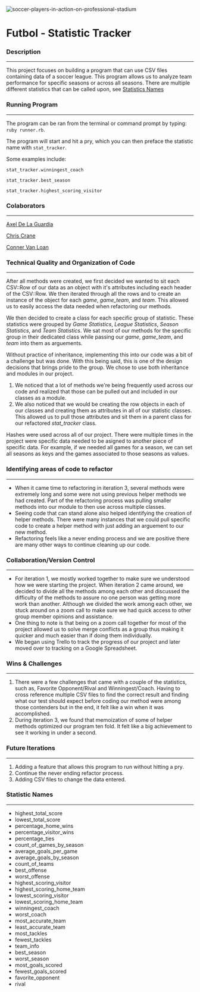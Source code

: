 ![soccer-players-in-action-on-professional-stadium](https://user-images.githubusercontent.com/115383288/211674429-dae140a0-b795-4c18-89fc-583448015dbe.jpg)

# Futbol - Statistic Tracker

### Description
---
This project focuses on building a program that can use CSV files containing data of a soccer league. This program allows us to analyze team performance for specific seasons or across all seasons. There are multiple different statistics that can be called upon, see [Statistics Names](#statistic-names)

### Running Program
---
The program can be ran from the terminal or command prompt by typing: `ruby runner.rb`.

The program will start and hit a pry, which you can then preface the statistic name with `stat_tracker`.

Some examples include:

`stat_tracker.winningest_coach`

`stat_tracker.best_season`

`stat_tracker.highest_scoring_visitor`


### Colaborators
---
[Axel De La Guardia](https://github.com/axeldelaguardia)

[Chris Crane](https://github.com/GreenGogh47)

[Conner Van Loan](https://github.com/C-V-L)
	
### Technical Quality and Organization of Code
---
After all methods were created, we first decided we wanted to sit each CSV::Row of our data as an object with it's attributes including each header of the CSV::Row. We then iterated through all the rows and to create an instance of the object for each *game*, *game_team*, and *team*. This allowed us to easily access the data needed when refactoring our methods.

We then decided to create a class for each specific group of statistic. These statistics were grouped by *Game Statistics*, *League Statistics*, *Season Statistics*, and *Team Statistics*. We sat most of our methods for the specific group in their dedicated class while passing our *game*, *game_team*, and *team* into them as arguements.

Without practice of inheritance, implementing this into our code was a bit of a challenge but was done. With this being said, this is one of the design decisions that brings pride to the group. We chose to use both inheritance and modules in our project. 
1. We noticed that a lot of methods we're being frequently used across our code and realized that those can be pulled out and included in our classes as a module.
1. We also noticed that we would be creating the row objects in each of our classes and creating them as attributes in all of our statistic classes. This allowed us to pull those attributes and sit them in a parent class for our refactored *stat_tracker* class.

Hashes were used across all of our project. There were multiple times in the project were specific data needed to be asigned to another piece of specific data. For example, if we needed all games for a season, we can set all seasons as keys and the games associated to those seasons as values.

### Identifying areas of code to refactor
---
- When it came time to refactoring in iteration 3, several methods were extremely long and some were not using previous helper methods we had created. Part of the refactoring process was pulling smaller methods into our module to then use across multiple classes.
- Seeing code that can stand alone also helped identifying the creation of helper methods. There were many instances that we could pull specific code to create a helper method with just adding an arguement to our new method.
- Refactoring feels like a never ending process and we are positive there are many other ways to continue cleaning up our code.

### Collaboration/Version Control
---
- For iteration 1, we mostly worked together to make sure we understood how we were starting the project. When iteration 2 came around, we decided to divide all the methods among each other and discussed the difficulty of the methods to assure no one person was getting more work than another. Although we divided the work among each other, we stuck around on a zoom call to make sure we had quick access to other group member opinions and assistance.
- One thing to note is that being on a zoom call together for most of the project allowed us to solve merge conflicts as a group thus making it quicker and much easier than if doing them individually.
- We began using Trello to track the progress of our project and later moved over to tracking on a Google Spreadsheet.

### Wins & Challenges
---
1. There were a few challenges that came with a couple of the statistics, such as, Favorite Opponent/Rival and Winningest/Coach. Having to cross reference multiple CSV files to find the correct result and finding what our test should expect before coding our method were among those contenders but in the end, it felt like a win when it was accomplished.
1. During iteration 3, we found that memoization of some of helper methods optimized our program ten fold. It felt like a big achievement to see it working in under a second.

### Future Iterations
---
1. Adding a feature that allows this program to run without hitting a pry.
1. Continue the never ending refactor process.
1. Adding CSV files to change the data entered.

### Statistic Names
---

- highest_total_score
- lowest_total_score
- percentage_home_wins
- percentage_visitor_wins
- percentage_ties
- count_of_games_by_season
- average_goals_per_game
- average_goals_by_season
- count_of_teams
- best_offense
- worst_offense
- highest_scoring_visitor
- highest_scoring_home_team
- lowest_scoring_visitor
- lowest_scoring_home_team
- winningest_coach
- worst_coach
- most_accurate_team
- least_accurate_team
- most_tackles
- fewest_tackles
- team_info
- best_season
- worst_season
- most_goals_scored
- fewest_goals_scored
- favorite_opponent
- rival